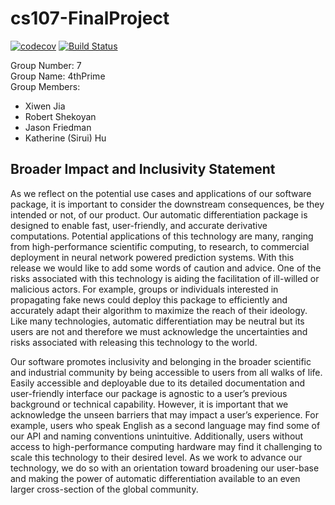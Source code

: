 # cs107-FinalProject
[![codecov](https://codecov.io/gh/cs107-4thPrime/cs107-FinalProject/branch/main/graph/badge.svg?token=H2MERPGWLZ)](https://codecov.io/gh/cs107-4thPrime/cs107-FinalProject)
[![Build Status](https://app.travis-ci.com/cs107-4thPrime/cs107-FinalProject.svg?token=Hw27KveVtcQQVbVZTAgD&branch=main)](https://app.travis-ci.com/cs107-4thPrime/cs107-FinalProject)

Group Number: 7 <br />
Group Name: 4thPrime <br />
Group Members:
* Xiwen Jia
* Robert Shekoyan
* Jason Friedman
* Katherine (Sirui) Hu



## Broader Impact and Inclusivity Statement

As we reflect on the potential use cases and applications of our software package, it is important to consider the downstream consequences, be they intended or not, of our product.  Our automatic differentiation package is designed to enable fast, user-friendly, and accurate derivative computations. Potential applications of this technology are many, ranging from high-performance scientific computing, to research, to commercial deployment in neural network powered prediction systems. With this release we would like to add some words of caution and advice. One of the risks associated with this technology is aiding the facilitation of ill-willed or malicious actors. For example, groups or individuals interested in propagating fake news could deploy this package to efficiently and accurately adapt their algorithm to maximize the reach of their ideology. Like many technologies, automatic differentiation may be neutral but its users are not and therefore we must acknowledge the uncertainties and risks associated with releasing this technology to the world.

Our software promotes inclusivity and belonging in the broader scientific and industrial community by being accessible to users from all walks of life. Easily accessible and deployable due to its detailed documentation and user-friendly interface our package is agnostic to a user’s previous background or technical capability. However, it is important that we acknowledge the unseen barriers that may impact a user’s experience. For example, users who speak English as a second language may find some of our API and naming conventions unintuitive. Additionally, users without access to high-performance computing hardware may find it challenging to scale this technology to their desired level. As we work to advance our technology, we do so with an orientation toward broadening our user-base and making the power of automatic differentiation available to an even larger cross-section of the global community.


